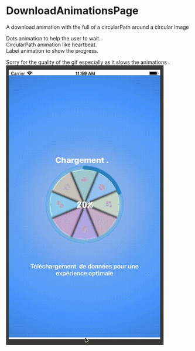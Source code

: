# DownloadAnimationsPage
A download animation with the full of a circularPath around a circular image

Dots animation to help the user to wait.  
CircularPath animation like heartbeat.  
Label animation to show the progress.  

Sorry for the quality of the gif especially as it slows the animations . 
![](DownloadAnimationsPage.gif)
